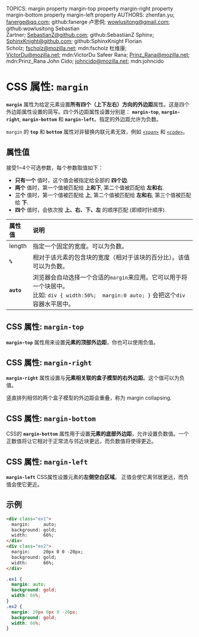 TOPICS: margin property
        margin-top property
        margin-right property
        margin-bottom property
        margin-left property
AUTHORS: zhenfan.yu; fanerge@qq.com; github:fanerge
         卢思侗; wowlusitong@gmail.com; github:wowlusitong
         Sebastian Zartner; SebastianZ@github.com; github:SebastianZ
         Sphinx; SphinxKnight@github.com; github:SphinxKnight
         Florian Scholz; fscholz@mozilla.net; mdn:fscholz
         杜维康; VictorDu@mozilla.net; mdn:VictorDu
         Safeer Rana; Prinz_Rana@mozilla.net; mdn:Prinz_Rana
         John Cido; johncido@mozilla.net; mdn:johncido

# CSS 属性: `margin`

**`margin`** 属性为给定元素设置**所有四个（上下左右）方向的外边距**属性。这是四个外边距属性设置的简写。四个外边距属性设置分别是： **`margin-top`**, **`margin-right`**,
**`margin-bottom`** 和 **`margin-left`**。指定的外边距允许为负数。

`margin` 的 **`top`** 和 **`bottom`** 属性对非替换内联元素无效，例如 [*`<span>`*](/zh-hans/webfrontend/<span>) 和 [*`<code>`*](/zh-hans/webfrontend/<span>)。

## 属性值

接受1~4个可选参数，每个参数取值如下：

- **只有一个** 值时，这个值会被指定给全部的 **四个边**.
- **两个** 值时，第一个值被匹配给 **上和下**, 第二个值被匹配给 **左和右**.
- **三个** 值时，第一个值被匹配给 **上**, 第二个值被匹配给 **左和右**, 第三个值被匹配给 **下**.
- **四个** 值时，会依次按 **上、右、下、左** 的顺序匹配 (即顺时针顺序).

| 属性值 | 说明 |
| :--- | :--- |
| length | 指定一个固定的宽度。可以为负数。|
| **`%`** | 相对于该元素的包含块的宽度（相对于该块的百分比）。该值可以为负数。|
| **`auto`** | 浏览器会自动选择一个合适的`margin`来应用。它可以用于将一个块居中。<br>比如: `div { width:50%;  margin:0 auto; }` 会把这个`div`容器水平居中。|

## CSS 属性: `margin-top`

**`margin-top`** 属性用来设置**元素的顶部外边距**，你也可以使用负值。

## CSS 属性: `margin-right`

**`margin-right`** 属性设置与**元素相关联的盒子模型的右外边距**。这个值可以为负值。

竖直排列相邻的两个盒子模型的外边距会重叠，称为 margin collapsing.

## CSS 属性: `margin-bottom`

CSS的 **`margin-bottom`** 属性用于设置**元素的底部外边距**，允许设置负数值。一个正数值将让它相对于正常流与邻近块更远，而负数值将使得更近。

## CSS 属性: `margin-left`

**`margin-left`** CSS属性设置元素的**左侧空白区域**。 正值会使它离邻居更远，而负值会使它更近。

## 示例

```html
<div class="ex1">
  margin:     auto;
  background: gold;
  width:      66%;
</div>
<div class="ex2">
  margin:     20px 0 0 -20px;
  background: gold;
  width:      66%;
</div>
```

```css
.ex1 {
  margin: auto;
  background: gold;
  width: 66%;
}
.ex2 {
  margin: 20px 0px 0 -20px;
  background: gold;
  width: 66%;
}
```
